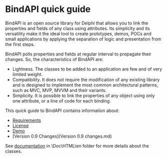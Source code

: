 # BindAPI quick guide

BindAPI is an open source library for Delphi that allows you to link the properties and fields of any class using attributes. Its simplicity and its versatility make it the ideal tool to create prototypes, demos, POCs and small applications by applying the separation of logic and presentation from the first steps.

BindAPI polls properties and fields at regular interval to propagate their changes. So, the characteristics of BindAPI are:

- Lightness. The classes to be added to an application are few and of very limited weight.
- Compatibility. It does not require the modification of any existing library and is designed to implement the most common architectural patterns, such as MVC, MVP, MVVM and their variants.
- Simplicity. It is possible to link the properties of any object using only one attribute, or a line of code for each binding.

This quick guide to BindAPI contains information about:

- [Requirements](Requirements.md)
- [License](Liceense.md)
- [Demo](Demo.md)
- [Version 0.9 Changes](Version 0.9 changes.md)

See [documentation](.\HTML\en\index.html) in \\Doc\\HTML\\en folder for more details about the classes.
